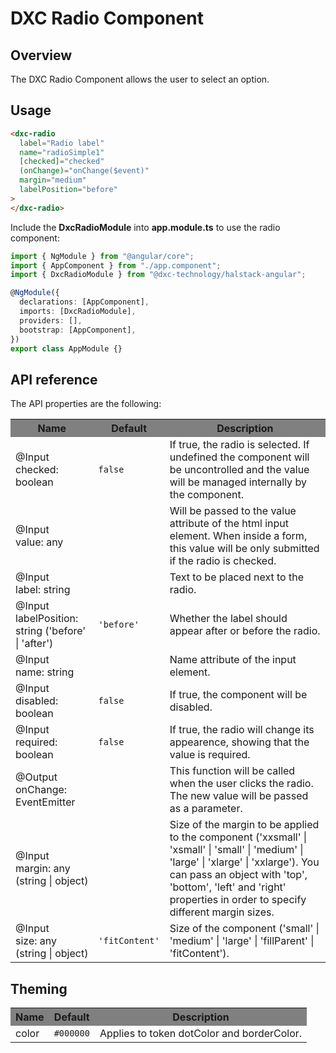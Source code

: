 # DXC Radio Component

## Overview

The DXC Radio Component allows the user to select an option.

## Usage

```html
<dxc-radio
  label="Radio label"
  name="radioSimple1"
  [checked]="checked"
  (onChange)="onChange($event)"
  margin="medium"
  labelPosition="before"
>
</dxc-radio>
```

Include the **DxcRadioModule** into **app.module.ts** to use the radio component:

```ts
import { NgModule } from "@angular/core";
import { AppComponent } from "./app.component";
import { DxcRadioModule } from "@dxc-technology/halstack-angular";

@NgModule({
  declarations: [AppComponent],
  imports: [DxcRadioModule],
  providers: [],
  bootstrap: [AppComponent],
})
export class AppModule {}
```

## API reference

The API properties are the following:

<table>
    <tr style="background-color: grey">
        <th>Name</th>
        <th>Default</th>
        <th>Description</th>
    </tr>
    <tr>
        <td>@Input<br>checked: boolean</td>
        <td>
            <code>false</code>
        </td>
        <td>
            If true, the radio is selected. If undefined the component will be
            uncontrolled and the value will be managed internally by the
            component.
        </td>
    </tr>
    <tr>
        <td>@Input<br>value: any</td>
        <td></td>
        <td>
            Will be passed to the value attribute of the html input element. 
            When inside a form, this value will be only submitted if the radio is checked.
        </td>
    </tr>
    <tr>
        <td>@Input<br>label: string</td>
        <td></td>
        <td>Text to be placed next to the radio.</td>
    </tr>
    <tr>
        <td>@Input<br>labelPosition: string ('before' | 'after')</td>
        <td>
            <code>'before'</code>
        </td>
        <td>Whether the label should appear after or before the radio.</td>
    </tr>
    <tr>
        <td>@Input<br>name: string</td>
        <td></td>
        <td>Name attribute of the input element.</td>
    </tr>
    <tr>
        <td>@Input<br>disabled: boolean</td>
        <td>
            <code>false</code>
        </td>
        <td>If true, the component will be disabled.</td>
    </tr>
    <tr>
        <td>@Input<br>required: boolean</td>
        <td>
            <code>false</code>
        </td>
        <td>
            If true, the radio will change its appearence, showing that the value
            is required.
        </td>
    </tr>
    <tr>
        <td>@Output<br>onChange: EventEmitter</td>
        <td></td>
        <td>
            This function will be called when the user clicks the radio. The new
            value will be passed as a parameter.
        </td>
    </tr>
    <tr>
        <td>@Input<br>margin: any (string | object)</td>
        <td></td>
        <td>
            Size of the margin to be applied to the component ('xxsmall' |
            'xsmall' | 'small' | 'medium' | 'large' | 'xlarge' | 'xxlarge'). You
            can pass an object with 'top', 'bottom', 'left' and 'right' properties
            in order to specify different margin sizes.
        </td>
    </tr>
    <tr>
        <td>@Input<br>size: any (string | object)</td>
        <td>
            <code>'fitContent'</code>
        </td>
        <td>
            Size of the component ('small' | 'medium' | 'large' | 'fillParent' | 'fitContent').
        </td>
    </tr>
</table>

## Theming

<table>
    <tr style="background-color: grey">
        <th>Name</th>
        <th>Default</th>
        <th>Description</th>
    </tr>
    <tr>
        <td>color</td>
        <td><code>#000000</code></td>
        <td>Applies to token dotColor and borderColor.</td>
    </tr>
</table>
